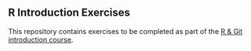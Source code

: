 ## R Introduction Exercises

This repository contains exercises to be completed as part of the [R & Git introduction course](https://gtm19.github.io/r-github-intro/).
